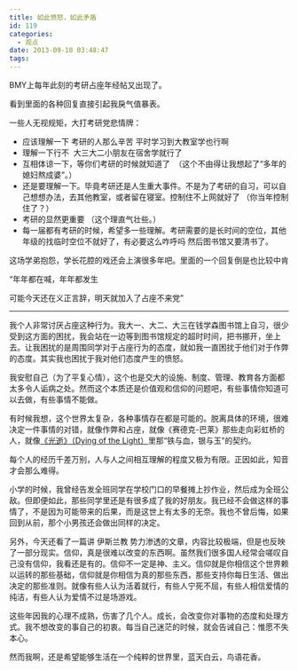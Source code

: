 ```yaml
---
title: 如此愤怒，如此矛盾
id: 119
categories:
  - 观点
date: 2013-09-10 03:48:47
tags:
---
```


BMY上每年此刻的考研占座年经帖又出现了。

看到里面的各种回复直接引起我戾气值暴表。

一些人无视规矩，大打考研党悲情牌：

*   应该理解一下 考研的人那么辛苦 平时学习到大教室学也行啊
*   理解一下行不  大三大二小朋友在宿舍学就行了
*   互相体谅一下，等你们考研的时候就知道了  （这个不由得让我想起了“<span class="st">多年的媳妇熬成婆</span>”。）
*   还是要理解一下。毕竟考研还是人生重大事件。不是为了考研的自习，可以自己想想办法，去其他教室，或者留在寝室。控制住不上网就好了 （你当年控制住了？）
*   考研的显然更重要 （这个理直气壮些。）
*   每一届都有考研的时候，希望多一些理解。考研需要的是长时间的空位，其他年级的找临时空位不就好了，有必要这么咋呼吗
然后图书馆又要清书了。

这场学弟抱怨，学长花腔的戏还会上演很多年吧。里面的一个回复倒是也比较中肯

“年年都在喊，年年都发生

可能今天还在义正言辞，明天就加入了占座不来党”

----------------------------------------------------------------------------------------

我个人非常讨厌占座这种行为。我大一、大二、大三在钱学森图书馆上自习，很少受到这方面的困扰，我会站在一边等到图书馆规定的超时时间，把书挪开，坐上去。让我困扰的是周围同学对于占座行为的态度，就如我一直困扰于他们对于作弊的态度。其实我也困扰于我对他们态度产生的愤怒。

我安慰自己（为了平复心情），这个也是交大的设施、制度、管理、教育各方面都太多令人诟病之处。然而这个本质还是价值观和信仰的问题吧，有些事情你知道可以去做，有些事情不能做。

有时候我想，这个世界太复杂，各种事情存在都是可能的。脱离具体的环境，很难决定一件事情的对错，就像作弊和占座，就像《赛德克-巴莱》那些走向彩虹桥的人，就像[《光逝》（Dying of the Light）](http://book.douban.com/subject/4814392/)里那“铁与血，银与玉”的契约。

每个人的经历千差万别，人与人之间相互理解的程度又极为有限。正因如此，知音才会那么难得。

小学的时候，我曾经告发全班同学在学校门口的早餐摊上抄作业，然后成为全班公敌。但即便如此，那些同学里还是有很多成了我的好朋友。我已经不会做这样的事情了，不是因为可能带来的后果，而是这世上有太多的无奈。我也不曾后悔，如果回到从前，那个小男孩还会做出同样的决定。

另外，今天还看了一篇讲 伊斯兰教 势力渗透的文章，内容比较极端，但是也反映了一部分现实。信仰，真是很难以改变的东西啊。虽然我们很多国人经常会嗟叹自己没有信仰，我看还是有的。信仰不一定是神、主义。信仰就是你相信这个世界赖以运转的那些基础，信仰就是你相信为真的那些东西，那些支持你每日生活、做出决定的那些准则。就像有些人认为活着就行，有些人宁死不屈，有些人相信爱情的纯洁，有些人认为爱情不过是场游戏。

这些年因我的心理不成熟，伤害了几个人。成长，会改变你对事物的态度和处理方式。我不想改变的事自己的初衷。每当自己迷茫的时候，就会告诫自己：惟愿不失本心。

然而我啊，还是希望能够生活在一个纯粹的世界里，蓝天白云，鸟语花香。

&nbsp;

&nbsp;